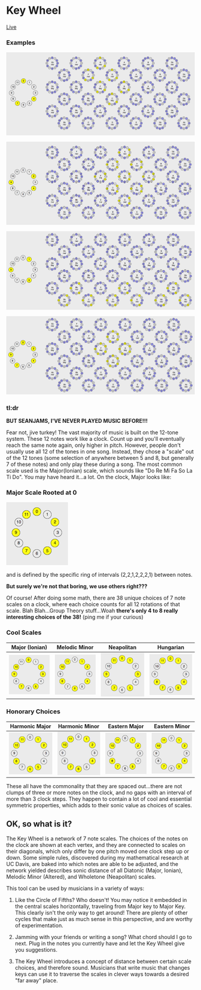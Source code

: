 # Key Wheel #

[Live](http://www.seanoreilly.co/KeyWheel)

### Examples

![Ex1](./assets/example1.png)

![Ex2](./assets/example2.png)

![Ex3](./assets/example3.png)

![Ex4](./assets/example4.png)

### tl:dr

**BUT SEANJAMS, I'VE NEVER PLAYED MUSIC BEFORE!!!**

Fear not, jive turkey! The vast majority of music is built on the 12-tone system. These 12 notes work like a clock. Count up and you'll eventually reach the same note again, only higher in pitch. However, people don't usually use all 12 of the tones in one song. Instead, they chose a "scale" out of the 12 tones (some selection of anywhere between 5 and 8, but generally 7 of these notes) and only play these during a song. The most common scale used is the Major(Ionian) scale, which sounds like "Do Re Mi Fa So La Ti Do". You may have heard it...a lot. On the clock, Major looks like:

### Major Scale Rooted at 0

![CMajor](./assets/Cmajor.png)


and is defined by the specific ring of intervals (2,2,1,2,2,2,1) between notes.

**But surely we're not that boring, we use others right???**

Of course! After doing some math, there are 38 unique choices of 7 note scales on a clock, where each choice counts for all 12 rotations of that scale. Blah Blah...Group Theory stuff...Woah **there's only 4 to 8 really interesting choices of the 38!** (ping me if your curious)

### Cool Scales

| Major (Ionian)  | Melodic Minor | Neapolitan  |  Hungarian  |
|:---:|:---:|:---:|:---:|
| ![alt text](./assets/major.png) |![alt text](./assets/altered.png) | ![alt text](./assets/neapolitan.png) | ![alt text](./assets/hungarian.png)  |

### Honorary Choices

| Harmonic Major | Harmonic Minor | Eastern Major | Eastern Minor |
|:---:|:---:|:---:|:---:|
| ![alt text](./assets/harmajor.png)    | ![alt text](./assets/harminor.png) |   ![alt text](./assets/easternMaj.png)     | ![alt text](./assets/easternMin.png)  |

These all have the commonality that they are spaced out...there are not clumps of three or more notes on the clock, and no gaps with an interval of more than 3 clock steps. They happen to contain a lot of cool and essential symmetric properties, which adds to their sonic value as choices of scales.

## OK, so what is it?

The Key Wheel is a network of 7 note scales. The choices of the notes on the clock are shown at each vertex, and they are connected to scales on their diagonals, which only differ by one pitch moved one clock step up or down. Some simple rules, discovered during my mathematical research at UC Davis, are baked into which notes are able to be adjusted, and the network yielded describes sonic distance of all Diatonic (Major, Ionian), Melodic Minor (Altered), and Wholetone (Neapolitan) scales.

This tool can be used by musicians in a variety of ways:

1. Like the Circle of Fifths? Who doesn't! You may notice it embedded in the central scales horizontally, traveling from Major key to Major Key. This clearly isn't the only way to get around! There are plenty of other cycles that make just as much sense in this perspective, and are worthy of experimentation.

2. Jamming with your friends or writing a song? What chord should I go to next. Plug in the notes you currently have and let the Key Wheel give you suggestions.

3. The Key Wheel introduces a concept of distance between certain scale choices, and therefore sound. Musicians that write music that changes keys can use it to traverse the scales in clever ways towards a desired "far away" place.
